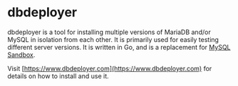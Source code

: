 # dbdeployer

dbdeployer is a tool for installing multiple versions of MariaDB and/or MySQL in isolation from each other. It is primarily used for easily testing different server versions. It is written in Go, and is a replacement for [MySQL Sandbox](/clients-utilities/mysql-sandbox).

Visit [https://www.dbdeployer.com](https://www.dbdeployer.com) for details on how to install and use it.